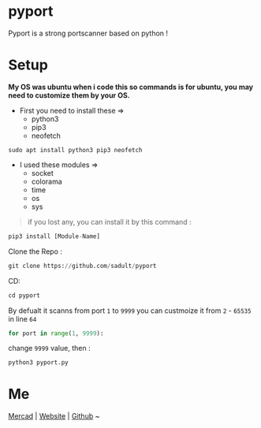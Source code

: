 # pyport
Pyport is a strong portscanner based on python !

# Setup
__My OS was ubuntu when i code this so commands is for ubuntu, you may need to customize them by your OS.__

* First you need to install these => 
  * python3
  * pip3
  * neofetch
  
```shell
sudo apt install python3 pip3 neofetch
```

* I used these modules =>
  * socket 
  * colorama
  * time
  * os
  * sys
  

> if you lost any, you can install it by this command :
```python
pip3 install [Module-Name]
```
Clone the Repo :
```python
git clone https://github.com/sadult/pyport
```
CD: 
```python 
cd pyport
```
By defualt it scanns from port `1` to `9999`
you can custmoize it from `2` - `65535`
in line `64`
  
```python
for port in range(1, 9999):
```
change 
`9999`
value, then :
```python
python3 pyport.py 
```
# Me
[Mercad](https://t.me/sadult)   |   [Website](https://mercads.ir)   |   [Github](https://github.com/sadult)   ~

